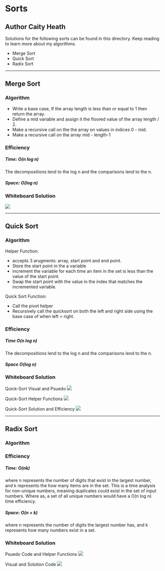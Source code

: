 # Sorts
## Author Caity Heath

Solutions for the following sorts can be found in this directory. Keep reading to learn more about my algorithms. 
* Merge Sort
* Quick Sort
* Radix Sort

---

## Merge Sort

### Algorithm 
* Write a base case, If the array length is less than or equal to 1 then return the array. 
* Define a mid variable and assign it the floored value of the array length / 2. 
* Make a recursive call on the the array on values in indices 0 - mid.
* Make a recursive call on the array mid - length-1

### Efficiency
##### Time: O(n log n)
 The decompositions lend to the log n and the comparisons lend to the n. 

##### Space: O(log n) 

### Whiteboard Solution
![](./assets/mergesort.jpg)

---

## Quick Sort

### Algorithm 
Helper Function:
* accepts 3 arugments: array, start point and end point.
* Store the start point in the a variable
* increment the variable for each time an item in the set is less than the value of the start point. 
* Swap the start point with the value in the index that matches the incremented variable. 

Quick Sort Function:
* Call the pivot helper
* Recursively call the quicksort on both the left and right side using the base case of when left < right. 

### Efficiency

##### Time O(n log n)
 The decompositions lend to the log n and the comparisons lend to the n. 

##### Space O(log n)

### Whiteboard Solution
Quick-Sort Visual and Psuedo
![](./assets/quick-sort-visual.jpg)

Quick-Sort Helper Functions
![](./assets/qs-helpers.jpg)

Quick-Sort Solution and Efficiency
![](./assets/qs-algo.jpg)

---

## Radix Sort

### Algorithm 

### Efficiency
##### Time: O(nk)
 where n represents the number of digits that exist in the largest number, and k represents the how many items are in the set. This is a time analysis for non-unique numbers, meaning duplicates could exist in the set of input numbers. 
Where as, a set of all unique numbers would have a O(n log n) time efficiency. 

##### Space: O(n + k)
 where n represents the number of digits the largest number has, and k represents how many numbers exist in a set. 

### Whiteboard Solution
Psuedo Code and Helper Functions
![](./assets/rs-helper.jpg)

Visual and Solution Code 
![](./assets/rs.jpg)